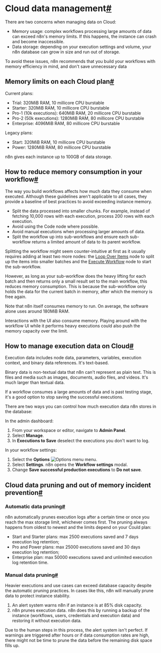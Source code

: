 [](https://github.com/n8n-io/n8n-docs/edit/main/docs/manage-cloud/cloud-data-management.md "Edit this page")

# Cloud data management[#](#cloud-data-management "Permanent link")

There are two concerns when managing data on Cloud:

*   Memory usage: complex workflows processing large amounts of data can exceed n8n's memory limits. If this happens, the instance can crash and become inaccessible.
*   Data storage: depending on your execution settings and volume, your n8n database can grow in size and run out of storage.

To avoid these issues, n8n recommends that you build your workflows with memory efficiency in mind, and don't save unnecessary data

## Memory limits on each Cloud plan[#](#memory-limits-on-each-cloud-plan "Permanent link")

Current plans:

*   Trial: 320MiB RAM, 10 millicore CPU burstable
*   Starter: 320MiB RAM, 10 millicore CPU burstable
*   Pro-1 (10k executions): 640MiB RAM, 20 millicore CPU burstable
*   Pro-2 (50k executions): 1280MiB RAM, 80 millicore CPU burstable
*   Enterprise: 4096MiB RAM, 80 millicore CPU burstable

Legacy plans:

*   Start: 320MiB RAM, 10 millicore CPU burstable
*   Power: 1280MiB RAM, 80 millicore CPU burstable

n8n gives each instance up to 100GB of data storage.

## How to reduce memory consumption in your workflow[#](#how-to-reduce-memory-consumption-in-your-workflow "Permanent link")

The way you build workflows affects how much data they consume when executed. Although these guidelines aren't applicable to all cases, they provide a baseline of best practices to avoid exceeding instance memory.

*   Split the data processed into smaller chunks. For example, instead of fetching 10,000 rows with each execution, process 200 rows with each execution.
*   Avoid using the Code node where possible.
*   Avoid manual executions when processing larger amounts of data.
*   Split the workflow up into sub-workflows and ensure each sub-workflow returns a limited amount of data to its parent workflow.

Splitting the workflow might seem counter-intuitive at first as it usually requires adding at least two more nodes: the [Loop Over Items](../../integrations/builtin/core-nodes/n8n-nodes-base.splitinbatches/) node to split up the items into smaller batches and the [Execute Workflow](../../integrations/builtin/core-nodes/n8n-nodes-base.executeworkflow/) node to start the sub-workflow.

However, as long as your sub-workflow does the heavy lifting for each batch and then returns only a small result set to the main workflow, this reduces memory consumption. This is because the sub-workflow only holds the data for the current batch in memory, after which the memory is free again.

Note that n8n itself consumes memory to run. On average, the software alone uses around 180MiB RAM.

Interactions with the UI also consume memory. Playing around with the workflow UI while it performs heavy executions could also push the memory capacity over the limit.

## How to manage execution data on Cloud[#](#how-to-manage-execution-data-on-cloud "Permanent link")

Execution data includes node data, parameters, variables, execution context, and binary data references. It's text-based.

Binary data is non-textual data that n8n can't represent as plain text. This is files and media such as images, documents, audio files, and videos. It's much larger than textual data.

If a workflow consumes a large amounts of data and is past testing stage, it's a good option to stop saving the successful executions.

There are two ways you can control how much execution data n8n stores in the database:

In the admin dashboard:

1.  From your workspace or editor, navigate to **Admin Panel**.
2.  Select **Manage**.
3.  In **Executions to Save** deselect the executions you don't want to log.

In your workflow settings:

1.  Select the **Options** ![Options menu](../../_images/common-icons/three-dot-options-menu.png) menu.
2.  Select **Settings**. n8n opens the **Workflow settings** modal.
3.  Change **Save successful production executions** to **Do not save**.

## Cloud data pruning and out of memory incident prevention[#](#cloud-data-pruning-and-out-of-memory-incident-prevention "Permanent link")

### Automatic data pruning[#](#automatic-data-pruning "Permanent link")

n8n automatically prunes execution logs after a certain time or once you reach the max storage limit, whichever comes first. The pruning always happens from oldest to newest and the limits depend on your Could plan:

*   Start and Starter plans: max 2500 executions saved and 7 days execution log retention;
*   Pro and Power plans: max 25000 executions saved and 30 days execution log retention;
*   Enterprise plan: max 50000 executions saved and unlimited execution log retention time.

### Manual data pruning[#](#manual-data-pruning "Permanent link")

Heavier executions and use cases can exceed database capacity despite the automatic pruning practices. In cases like this, n8n will manually prune data to protect instance stability.

1.  An alert system warns n8n if an instance is at 85% disk capacity.
2.  n8n prunes execution data. n8n does this by running a backup of the instance (workflows, users, credentials and execution data) and restoring it without execution data.

Due to the human steps in this process, the alert system isn't perfect. If warnings are triggered after hours or if data consumption rates are high, there might not be time to prune the data before the remaining disk space fills up.